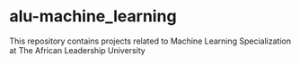 # alu-machine_learning
This repository contains projects related to Machine Learning Specialization at The African Leadership University
